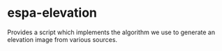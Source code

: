# espa-elevation
Provides a script which implements the algorithm we use to generate an elevation image from various sources.
